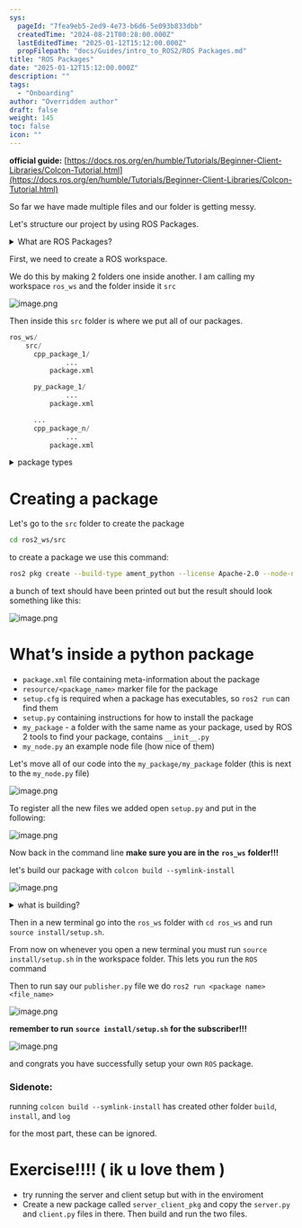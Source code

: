 ```yaml
---
sys:
  pageId: "7fea9eb5-2ed9-4e73-b6d6-5e093b833dbb"
  createdTime: "2024-08-21T00:28:00.000Z"
  lastEditedTime: "2025-01-12T15:12:00.000Z"
  propFilepath: "docs/Guides/intro_to_ROS2/ROS Packages.md"
title: "ROS Packages"
date: "2025-01-12T15:12:00.000Z"
description: ""
tags:
  - "Onboarding"
author: "Overridden author"
draft: false
weight: 145
toc: false
icon: ""
---
```


**official guide:** [https://docs.ros.org/en/humble/Tutorials/Beginner-Client-Libraries/Colcon-Tutorial.html](https://docs.ros.org/en/humble/Tutorials/Beginner-Client-Libraries/Colcon-Tutorial.html)

So far we have made multiple files and our folder is getting messy.

Let's structure our project by using ROS Packages.

<details>

<summary>What are ROS Packages?</summary>

ROS Packages are, as the name implies, packages of code that are highly sharable between ROS developers.

They consist of a folder, `package.xml` file, and source code

```python
      cpp_package_1/
		      ... imagine much code files here ..
          package.xml
```

</details>

First, we need to create a ROS workspace.

We do this by making 2 folders one inside another. I am calling my workspace `ros_ws` and the folder inside it `src`

![image.png](https://prod-files-secure.s3.us-west-2.amazonaws.com/d518164a-d88e-44d1-a4ee-3adb3bd8bce0/70706947-fd18-4537-a67b-e12946812d31/image.png?X-Amz-Algorithm=AWS4-HMAC-SHA256&X-Amz-Content-Sha256=UNSIGNED-PAYLOAD&X-Amz-Credential=ASIAZI2LB466V5VO5ATQ%2F20250428%2Fus-west-2%2Fs3%2Faws4_request&X-Amz-Date=20250428T073435Z&X-Amz-Expires=3600&X-Amz-Security-Token=IQoJb3JpZ2luX2VjENf%2F%2F%2F%2F%2F%2F%2F%2F%2F%2FwEaCXVzLXdlc3QtMiJIMEYCIQDL46137rt8Wak%2B%2BxybfEdpjFAXQcz4bBHJiUG4iKXDQQIhAMTf5eyPHqHgL%2BGOLIw5Ult5UCd8JicxCbtMzEVxLNE2Kv8DCG8QABoMNjM3NDIzMTgzODA1IgxUfufaloarA81p6Dcq3AOiUtpnVNOH7KTY%2F8RnRNoRZYKGTCFWeGag%2FFRvJ1KUd6lm4%2FHghguTFMhFTHuOnq98%2F4DJBB1v91TEDK1BQUx2a66CnxiGY5yGsnLmjrEF4Hu9vlwKDlYOAGvEVctymSQVqn8Rh7aIvbA%2FlUK7ImuUlGxtmbBcMQk8bIofysqP3RpTA%2B5RwMyyJ3wJAm%2BOdViTGxC1DRcSHMeGQosG7x9QukNlDJ1wGNviOoqwhWzRl4wLIhY89nXiqCh4hUmj4GD%2BHwmTMdS9wr6JvOBfm6H38cuw8Us%2BGwlshXE6CLK9HGQ3aXhHa%2Fjqe12PVHetoFWrNNzOYZ%2FklIUxBC4f9PLp3ZMqF4XpxwogfES%2BjSe9o4uso8UmL96RPP26%2Fr8tdlPOHZtVEUxkcs2fnpxdRhv1nzD5C3SVp5vJaWBQngq%2FDVDJ%2FIcvlb%2B2vnrzSNC%2BXtK1SnVWqXwULTiQlHWbKR1IWn4H8d%2FzWj4zy35KjU7Lu4Afjd7ZrvBG0M0yF3g3Pcrhpy6NgcFLG8jgL3tPIijMrKSebV3jqlnVgKbzDjFtMeTTY0aixanEGq1GExsGJuJnO4X0iPmrArkqyWKFlnnMzQXhvIsdtomrclDzy45%2B3TqQvnBOokErEtJjATD9vLzABjqkAXAYCTzZdh0L%2F2yKRPQKX1aBBw3yglIaFGtqKA1wSV8qWA8%2F1vSAjYbCbJHdQcxoxYkTN3qeMldVJ1DzeTTfJfjDeuagL8sDhUCH66IS%2BUkeU5DxHpPl65uk5UVbB6JDWLyZbO2gOVzR%2FmTV5n9ydS3FvC6kciU0NGfL8xuHAhmocgK4Gsbm3Xr3HfJ1jxEcJXZ1wmub2r6zJEP1LdJEPvzILTFQ&X-Amz-Signature=aa2e7dc907e530d051f3105418777cde7e96b5910bb237d4a5ee2e3432a358f7&X-Amz-SignedHeaders=host&x-id=GetObject)

Then inside this `src` folder is where we put all of our packages.

```python
ros_ws/
    src/
      cpp_package_1/
		      ...
          package.xml

      py_package_1/
		      ...
          package.xml

      ...
      cpp_package_n/
		      ...
          package.xml

```

<details>

<summary>package types</summary>

packages can be either `C++` or python.

the intern file structure is different for each but for this guide we will stick to creating python packages

</details>

# Creating a package

Let's go to the `src` folder to create the package

```bash
cd ros2_ws/src
```

to create a package we use this command:

```bash
ros2 pkg create --build-type ament_python --license Apache-2.0 --node-name my_node my_package
```

a bunch of text should have been printed out but the result should look something like this:

![image.png](https://prod-files-secure.s3.us-west-2.amazonaws.com/d518164a-d88e-44d1-a4ee-3adb3bd8bce0/e6cf1e3f-8512-4a3e-b131-079f800bf3e8/image.png?X-Amz-Algorithm=AWS4-HMAC-SHA256&X-Amz-Content-Sha256=UNSIGNED-PAYLOAD&X-Amz-Credential=ASIAZI2LB466V5VO5ATQ%2F20250428%2Fus-west-2%2Fs3%2Faws4_request&X-Amz-Date=20250428T073435Z&X-Amz-Expires=3600&X-Amz-Security-Token=IQoJb3JpZ2luX2VjENf%2F%2F%2F%2F%2F%2F%2F%2F%2F%2FwEaCXVzLXdlc3QtMiJIMEYCIQDL46137rt8Wak%2B%2BxybfEdpjFAXQcz4bBHJiUG4iKXDQQIhAMTf5eyPHqHgL%2BGOLIw5Ult5UCd8JicxCbtMzEVxLNE2Kv8DCG8QABoMNjM3NDIzMTgzODA1IgxUfufaloarA81p6Dcq3AOiUtpnVNOH7KTY%2F8RnRNoRZYKGTCFWeGag%2FFRvJ1KUd6lm4%2FHghguTFMhFTHuOnq98%2F4DJBB1v91TEDK1BQUx2a66CnxiGY5yGsnLmjrEF4Hu9vlwKDlYOAGvEVctymSQVqn8Rh7aIvbA%2FlUK7ImuUlGxtmbBcMQk8bIofysqP3RpTA%2B5RwMyyJ3wJAm%2BOdViTGxC1DRcSHMeGQosG7x9QukNlDJ1wGNviOoqwhWzRl4wLIhY89nXiqCh4hUmj4GD%2BHwmTMdS9wr6JvOBfm6H38cuw8Us%2BGwlshXE6CLK9HGQ3aXhHa%2Fjqe12PVHetoFWrNNzOYZ%2FklIUxBC4f9PLp3ZMqF4XpxwogfES%2BjSe9o4uso8UmL96RPP26%2Fr8tdlPOHZtVEUxkcs2fnpxdRhv1nzD5C3SVp5vJaWBQngq%2FDVDJ%2FIcvlb%2B2vnrzSNC%2BXtK1SnVWqXwULTiQlHWbKR1IWn4H8d%2FzWj4zy35KjU7Lu4Afjd7ZrvBG0M0yF3g3Pcrhpy6NgcFLG8jgL3tPIijMrKSebV3jqlnVgKbzDjFtMeTTY0aixanEGq1GExsGJuJnO4X0iPmrArkqyWKFlnnMzQXhvIsdtomrclDzy45%2B3TqQvnBOokErEtJjATD9vLzABjqkAXAYCTzZdh0L%2F2yKRPQKX1aBBw3yglIaFGtqKA1wSV8qWA8%2F1vSAjYbCbJHdQcxoxYkTN3qeMldVJ1DzeTTfJfjDeuagL8sDhUCH66IS%2BUkeU5DxHpPl65uk5UVbB6JDWLyZbO2gOVzR%2FmTV5n9ydS3FvC6kciU0NGfL8xuHAhmocgK4Gsbm3Xr3HfJ1jxEcJXZ1wmub2r6zJEP1LdJEPvzILTFQ&X-Amz-Signature=baf84691a22f68e60ef4abcb325e1a4f17a41b80075cee32f31310ffdd63817e&X-Amz-SignedHeaders=host&x-id=GetObject)

# What’s inside a python package

- `package.xml` file containing meta-information about the package
- `resource/<package_name>` marker file for the package
- `setup.cfg` is required when a package has executables, so `ros2 run` can find them
- `setup.py` containing instructions for how to install the package
- `my_package` - a folder with the same name as your package, used by ROS 2 tools to find your package, contains `__init__.py`
- `my_node.py` an example node file (how nice of them)

Let's move all of our code into the `my_package/my_package` folder (this is next to the `my_node.py` file)

![image.png](https://prod-files-secure.s3.us-west-2.amazonaws.com/d518164a-d88e-44d1-a4ee-3adb3bd8bce0/9ce58f11-0da9-4d3e-b86d-506a9685d378/image.png?X-Amz-Algorithm=AWS4-HMAC-SHA256&X-Amz-Content-Sha256=UNSIGNED-PAYLOAD&X-Amz-Credential=ASIAZI2LB466V5VO5ATQ%2F20250428%2Fus-west-2%2Fs3%2Faws4_request&X-Amz-Date=20250428T073435Z&X-Amz-Expires=3600&X-Amz-Security-Token=IQoJb3JpZ2luX2VjENf%2F%2F%2F%2F%2F%2F%2F%2F%2F%2FwEaCXVzLXdlc3QtMiJIMEYCIQDL46137rt8Wak%2B%2BxybfEdpjFAXQcz4bBHJiUG4iKXDQQIhAMTf5eyPHqHgL%2BGOLIw5Ult5UCd8JicxCbtMzEVxLNE2Kv8DCG8QABoMNjM3NDIzMTgzODA1IgxUfufaloarA81p6Dcq3AOiUtpnVNOH7KTY%2F8RnRNoRZYKGTCFWeGag%2FFRvJ1KUd6lm4%2FHghguTFMhFTHuOnq98%2F4DJBB1v91TEDK1BQUx2a66CnxiGY5yGsnLmjrEF4Hu9vlwKDlYOAGvEVctymSQVqn8Rh7aIvbA%2FlUK7ImuUlGxtmbBcMQk8bIofysqP3RpTA%2B5RwMyyJ3wJAm%2BOdViTGxC1DRcSHMeGQosG7x9QukNlDJ1wGNviOoqwhWzRl4wLIhY89nXiqCh4hUmj4GD%2BHwmTMdS9wr6JvOBfm6H38cuw8Us%2BGwlshXE6CLK9HGQ3aXhHa%2Fjqe12PVHetoFWrNNzOYZ%2FklIUxBC4f9PLp3ZMqF4XpxwogfES%2BjSe9o4uso8UmL96RPP26%2Fr8tdlPOHZtVEUxkcs2fnpxdRhv1nzD5C3SVp5vJaWBQngq%2FDVDJ%2FIcvlb%2B2vnrzSNC%2BXtK1SnVWqXwULTiQlHWbKR1IWn4H8d%2FzWj4zy35KjU7Lu4Afjd7ZrvBG0M0yF3g3Pcrhpy6NgcFLG8jgL3tPIijMrKSebV3jqlnVgKbzDjFtMeTTY0aixanEGq1GExsGJuJnO4X0iPmrArkqyWKFlnnMzQXhvIsdtomrclDzy45%2B3TqQvnBOokErEtJjATD9vLzABjqkAXAYCTzZdh0L%2F2yKRPQKX1aBBw3yglIaFGtqKA1wSV8qWA8%2F1vSAjYbCbJHdQcxoxYkTN3qeMldVJ1DzeTTfJfjDeuagL8sDhUCH66IS%2BUkeU5DxHpPl65uk5UVbB6JDWLyZbO2gOVzR%2FmTV5n9ydS3FvC6kciU0NGfL8xuHAhmocgK4Gsbm3Xr3HfJ1jxEcJXZ1wmub2r6zJEP1LdJEPvzILTFQ&X-Amz-Signature=83b97a5d36fcc6f4c699652302300ac78de0d38867a06f1b5b80e2d87ae550e7&X-Amz-SignedHeaders=host&x-id=GetObject)

To register all the new files we added open `setup.py` and put in the following:

![image.png](https://prod-files-secure.s3.us-west-2.amazonaws.com/d518164a-d88e-44d1-a4ee-3adb3bd8bce0/1cd7c262-4cae-4496-9d75-c178537d24a2/image.png?X-Amz-Algorithm=AWS4-HMAC-SHA256&X-Amz-Content-Sha256=UNSIGNED-PAYLOAD&X-Amz-Credential=ASIAZI2LB466V5VO5ATQ%2F20250428%2Fus-west-2%2Fs3%2Faws4_request&X-Amz-Date=20250428T073435Z&X-Amz-Expires=3600&X-Amz-Security-Token=IQoJb3JpZ2luX2VjENf%2F%2F%2F%2F%2F%2F%2F%2F%2F%2FwEaCXVzLXdlc3QtMiJIMEYCIQDL46137rt8Wak%2B%2BxybfEdpjFAXQcz4bBHJiUG4iKXDQQIhAMTf5eyPHqHgL%2BGOLIw5Ult5UCd8JicxCbtMzEVxLNE2Kv8DCG8QABoMNjM3NDIzMTgzODA1IgxUfufaloarA81p6Dcq3AOiUtpnVNOH7KTY%2F8RnRNoRZYKGTCFWeGag%2FFRvJ1KUd6lm4%2FHghguTFMhFTHuOnq98%2F4DJBB1v91TEDK1BQUx2a66CnxiGY5yGsnLmjrEF4Hu9vlwKDlYOAGvEVctymSQVqn8Rh7aIvbA%2FlUK7ImuUlGxtmbBcMQk8bIofysqP3RpTA%2B5RwMyyJ3wJAm%2BOdViTGxC1DRcSHMeGQosG7x9QukNlDJ1wGNviOoqwhWzRl4wLIhY89nXiqCh4hUmj4GD%2BHwmTMdS9wr6JvOBfm6H38cuw8Us%2BGwlshXE6CLK9HGQ3aXhHa%2Fjqe12PVHetoFWrNNzOYZ%2FklIUxBC4f9PLp3ZMqF4XpxwogfES%2BjSe9o4uso8UmL96RPP26%2Fr8tdlPOHZtVEUxkcs2fnpxdRhv1nzD5C3SVp5vJaWBQngq%2FDVDJ%2FIcvlb%2B2vnrzSNC%2BXtK1SnVWqXwULTiQlHWbKR1IWn4H8d%2FzWj4zy35KjU7Lu4Afjd7ZrvBG0M0yF3g3Pcrhpy6NgcFLG8jgL3tPIijMrKSebV3jqlnVgKbzDjFtMeTTY0aixanEGq1GExsGJuJnO4X0iPmrArkqyWKFlnnMzQXhvIsdtomrclDzy45%2B3TqQvnBOokErEtJjATD9vLzABjqkAXAYCTzZdh0L%2F2yKRPQKX1aBBw3yglIaFGtqKA1wSV8qWA8%2F1vSAjYbCbJHdQcxoxYkTN3qeMldVJ1DzeTTfJfjDeuagL8sDhUCH66IS%2BUkeU5DxHpPl65uk5UVbB6JDWLyZbO2gOVzR%2FmTV5n9ydS3FvC6kciU0NGfL8xuHAhmocgK4Gsbm3Xr3HfJ1jxEcJXZ1wmub2r6zJEP1LdJEPvzILTFQ&X-Amz-Signature=51e23f15f823df7a16cf8a932f3261b39a0dd9501028436ba13ffb19ffaabbf5&X-Amz-SignedHeaders=host&x-id=GetObject)

Now back in the command line **make sure you are in the** **`ros_ws`** **folder!!!**

let's build our package with `colcon build --symlink-install`

![image.png](https://prod-files-secure.s3.us-west-2.amazonaws.com/d518164a-d88e-44d1-a4ee-3adb3bd8bce0/2f2a0d27-b173-48fd-b189-5f5c0ce65619/image.png?X-Amz-Algorithm=AWS4-HMAC-SHA256&X-Amz-Content-Sha256=UNSIGNED-PAYLOAD&X-Amz-Credential=ASIAZI2LB466V5VO5ATQ%2F20250428%2Fus-west-2%2Fs3%2Faws4_request&X-Amz-Date=20250428T073435Z&X-Amz-Expires=3600&X-Amz-Security-Token=IQoJb3JpZ2luX2VjENf%2F%2F%2F%2F%2F%2F%2F%2F%2F%2FwEaCXVzLXdlc3QtMiJIMEYCIQDL46137rt8Wak%2B%2BxybfEdpjFAXQcz4bBHJiUG4iKXDQQIhAMTf5eyPHqHgL%2BGOLIw5Ult5UCd8JicxCbtMzEVxLNE2Kv8DCG8QABoMNjM3NDIzMTgzODA1IgxUfufaloarA81p6Dcq3AOiUtpnVNOH7KTY%2F8RnRNoRZYKGTCFWeGag%2FFRvJ1KUd6lm4%2FHghguTFMhFTHuOnq98%2F4DJBB1v91TEDK1BQUx2a66CnxiGY5yGsnLmjrEF4Hu9vlwKDlYOAGvEVctymSQVqn8Rh7aIvbA%2FlUK7ImuUlGxtmbBcMQk8bIofysqP3RpTA%2B5RwMyyJ3wJAm%2BOdViTGxC1DRcSHMeGQosG7x9QukNlDJ1wGNviOoqwhWzRl4wLIhY89nXiqCh4hUmj4GD%2BHwmTMdS9wr6JvOBfm6H38cuw8Us%2BGwlshXE6CLK9HGQ3aXhHa%2Fjqe12PVHetoFWrNNzOYZ%2FklIUxBC4f9PLp3ZMqF4XpxwogfES%2BjSe9o4uso8UmL96RPP26%2Fr8tdlPOHZtVEUxkcs2fnpxdRhv1nzD5C3SVp5vJaWBQngq%2FDVDJ%2FIcvlb%2B2vnrzSNC%2BXtK1SnVWqXwULTiQlHWbKR1IWn4H8d%2FzWj4zy35KjU7Lu4Afjd7ZrvBG0M0yF3g3Pcrhpy6NgcFLG8jgL3tPIijMrKSebV3jqlnVgKbzDjFtMeTTY0aixanEGq1GExsGJuJnO4X0iPmrArkqyWKFlnnMzQXhvIsdtomrclDzy45%2B3TqQvnBOokErEtJjATD9vLzABjqkAXAYCTzZdh0L%2F2yKRPQKX1aBBw3yglIaFGtqKA1wSV8qWA8%2F1vSAjYbCbJHdQcxoxYkTN3qeMldVJ1DzeTTfJfjDeuagL8sDhUCH66IS%2BUkeU5DxHpPl65uk5UVbB6JDWLyZbO2gOVzR%2FmTV5n9ydS3FvC6kciU0NGfL8xuHAhmocgK4Gsbm3Xr3HfJ1jxEcJXZ1wmub2r6zJEP1LdJEPvzILTFQ&X-Amz-Signature=531a8c74ecd8cda1f6cf91fa2afa429a4ff68761ce73a788317b9fc483cf8682&X-Amz-SignedHeaders=host&x-id=GetObject)

<details>

<summary>what is building?</summary>

if you are a CS major at Rose-Hulman you will learn the answer to this in CSSE132

but TLDR; is it combines all the code files into one program that can be run easily 

</details>

Then in a new terminal go into the `ros_ws` folder with `cd ros_ws` and run `source install/setup.sh`. 

From now on whenever you open a new terminal you must run `source install/setup.sh` in the workspace folder. This lets you run the `ROS` command

Then to run say our `publisher.py` file we do `ros2 run <package name> <file_name>`

![image.png](https://prod-files-secure.s3.us-west-2.amazonaws.com/d518164a-d88e-44d1-a4ee-3adb3bd8bce0/4f4b1219-3a44-4632-aa0a-ce3471699f59/image.png?X-Amz-Algorithm=AWS4-HMAC-SHA256&X-Amz-Content-Sha256=UNSIGNED-PAYLOAD&X-Amz-Credential=ASIAZI2LB466V5VO5ATQ%2F20250428%2Fus-west-2%2Fs3%2Faws4_request&X-Amz-Date=20250428T073435Z&X-Amz-Expires=3600&X-Amz-Security-Token=IQoJb3JpZ2luX2VjENf%2F%2F%2F%2F%2F%2F%2F%2F%2F%2FwEaCXVzLXdlc3QtMiJIMEYCIQDL46137rt8Wak%2B%2BxybfEdpjFAXQcz4bBHJiUG4iKXDQQIhAMTf5eyPHqHgL%2BGOLIw5Ult5UCd8JicxCbtMzEVxLNE2Kv8DCG8QABoMNjM3NDIzMTgzODA1IgxUfufaloarA81p6Dcq3AOiUtpnVNOH7KTY%2F8RnRNoRZYKGTCFWeGag%2FFRvJ1KUd6lm4%2FHghguTFMhFTHuOnq98%2F4DJBB1v91TEDK1BQUx2a66CnxiGY5yGsnLmjrEF4Hu9vlwKDlYOAGvEVctymSQVqn8Rh7aIvbA%2FlUK7ImuUlGxtmbBcMQk8bIofysqP3RpTA%2B5RwMyyJ3wJAm%2BOdViTGxC1DRcSHMeGQosG7x9QukNlDJ1wGNviOoqwhWzRl4wLIhY89nXiqCh4hUmj4GD%2BHwmTMdS9wr6JvOBfm6H38cuw8Us%2BGwlshXE6CLK9HGQ3aXhHa%2Fjqe12PVHetoFWrNNzOYZ%2FklIUxBC4f9PLp3ZMqF4XpxwogfES%2BjSe9o4uso8UmL96RPP26%2Fr8tdlPOHZtVEUxkcs2fnpxdRhv1nzD5C3SVp5vJaWBQngq%2FDVDJ%2FIcvlb%2B2vnrzSNC%2BXtK1SnVWqXwULTiQlHWbKR1IWn4H8d%2FzWj4zy35KjU7Lu4Afjd7ZrvBG0M0yF3g3Pcrhpy6NgcFLG8jgL3tPIijMrKSebV3jqlnVgKbzDjFtMeTTY0aixanEGq1GExsGJuJnO4X0iPmrArkqyWKFlnnMzQXhvIsdtomrclDzy45%2B3TqQvnBOokErEtJjATD9vLzABjqkAXAYCTzZdh0L%2F2yKRPQKX1aBBw3yglIaFGtqKA1wSV8qWA8%2F1vSAjYbCbJHdQcxoxYkTN3qeMldVJ1DzeTTfJfjDeuagL8sDhUCH66IS%2BUkeU5DxHpPl65uk5UVbB6JDWLyZbO2gOVzR%2FmTV5n9ydS3FvC6kciU0NGfL8xuHAhmocgK4Gsbm3Xr3HfJ1jxEcJXZ1wmub2r6zJEP1LdJEPvzILTFQ&X-Amz-Signature=202158b52aa4a6dc6cb1322e5283f0e748452adc361b3247494e0497509fb92b&X-Amz-SignedHeaders=host&x-id=GetObject)

**remember to run** **`source install/setup.sh`** **for the subscriber!!!**

![image.png](https://prod-files-secure.s3.us-west-2.amazonaws.com/d518164a-d88e-44d1-a4ee-3adb3bd8bce0/02121119-dad4-49ec-8356-c956108b4243/image.png?X-Amz-Algorithm=AWS4-HMAC-SHA256&X-Amz-Content-Sha256=UNSIGNED-PAYLOAD&X-Amz-Credential=ASIAZI2LB466V5VO5ATQ%2F20250428%2Fus-west-2%2Fs3%2Faws4_request&X-Amz-Date=20250428T073435Z&X-Amz-Expires=3600&X-Amz-Security-Token=IQoJb3JpZ2luX2VjENf%2F%2F%2F%2F%2F%2F%2F%2F%2F%2FwEaCXVzLXdlc3QtMiJIMEYCIQDL46137rt8Wak%2B%2BxybfEdpjFAXQcz4bBHJiUG4iKXDQQIhAMTf5eyPHqHgL%2BGOLIw5Ult5UCd8JicxCbtMzEVxLNE2Kv8DCG8QABoMNjM3NDIzMTgzODA1IgxUfufaloarA81p6Dcq3AOiUtpnVNOH7KTY%2F8RnRNoRZYKGTCFWeGag%2FFRvJ1KUd6lm4%2FHghguTFMhFTHuOnq98%2F4DJBB1v91TEDK1BQUx2a66CnxiGY5yGsnLmjrEF4Hu9vlwKDlYOAGvEVctymSQVqn8Rh7aIvbA%2FlUK7ImuUlGxtmbBcMQk8bIofysqP3RpTA%2B5RwMyyJ3wJAm%2BOdViTGxC1DRcSHMeGQosG7x9QukNlDJ1wGNviOoqwhWzRl4wLIhY89nXiqCh4hUmj4GD%2BHwmTMdS9wr6JvOBfm6H38cuw8Us%2BGwlshXE6CLK9HGQ3aXhHa%2Fjqe12PVHetoFWrNNzOYZ%2FklIUxBC4f9PLp3ZMqF4XpxwogfES%2BjSe9o4uso8UmL96RPP26%2Fr8tdlPOHZtVEUxkcs2fnpxdRhv1nzD5C3SVp5vJaWBQngq%2FDVDJ%2FIcvlb%2B2vnrzSNC%2BXtK1SnVWqXwULTiQlHWbKR1IWn4H8d%2FzWj4zy35KjU7Lu4Afjd7ZrvBG0M0yF3g3Pcrhpy6NgcFLG8jgL3tPIijMrKSebV3jqlnVgKbzDjFtMeTTY0aixanEGq1GExsGJuJnO4X0iPmrArkqyWKFlnnMzQXhvIsdtomrclDzy45%2B3TqQvnBOokErEtJjATD9vLzABjqkAXAYCTzZdh0L%2F2yKRPQKX1aBBw3yglIaFGtqKA1wSV8qWA8%2F1vSAjYbCbJHdQcxoxYkTN3qeMldVJ1DzeTTfJfjDeuagL8sDhUCH66IS%2BUkeU5DxHpPl65uk5UVbB6JDWLyZbO2gOVzR%2FmTV5n9ydS3FvC6kciU0NGfL8xuHAhmocgK4Gsbm3Xr3HfJ1jxEcJXZ1wmub2r6zJEP1LdJEPvzILTFQ&X-Amz-Signature=1978667f7f81f333d24b53a143edd9f77e048deb02987583e4a848bf1a757dfb&X-Amz-SignedHeaders=host&x-id=GetObject)

and congrats you have successfully setup your own `ROS` package.

### Sidenote:

running `colcon build --symlink-install` has created other folder `build`, `install`, and `log`

for the most part, these can be ignored.

# Exercise!!!! ( ik u love them )

- try running the server and client setup but with in the enviroment
- Create a new package called `server_client_pkg` and copy the `server.py` and `client.py` files in there. Then build and run the two files.
